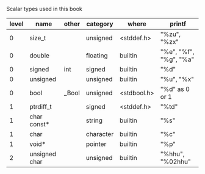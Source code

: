 Scalar types used in this book

| level | name          | other | category  | where       | printf                 |
| ----- | ------------- | ----- | --------- | ----------- | ---------------------- |
| 0     | size_t        |       | unsigned  | <stddef.h>  | "%zu", "%zx"           |
| 0     | double        |       | floating  | builtin     | "%e", "%f", "%g", "%a" |
| 0     | signed        | int   | signed    | builtin     | "%d"                   |
| 0     | unsigned      |       | unsigned  | builtin     | "%u", "%x"             |
| 0     | bool          | _Bool | unsigned  | <stdbool.h> | "%d" as 0 or 1         |
| 1     | ptrdiff_t     |       | signed    | <stddef.h>  | "%td"                  |
| 1     | char const*   |       | string    | builtin     | "%s"                   |
| 1     | char          |       | character | builtin     | "%c"                   |
| 1     | void*         |       | pointer   | builtin     | "%p"                   |
| 2     | unsigned char |       | unsigned  | builtin     | "%hhu", "%02hhu"       |

